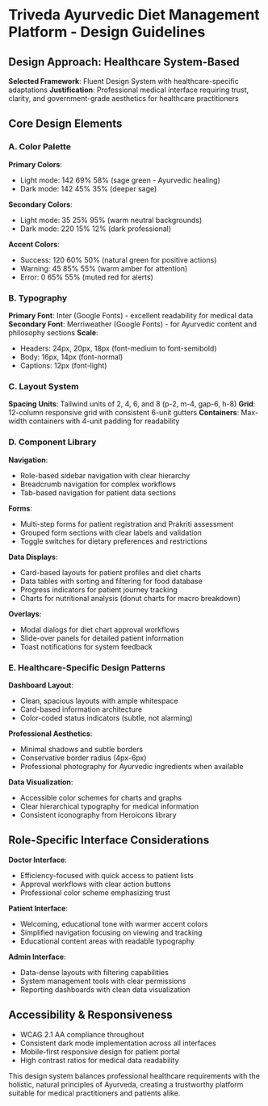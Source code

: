 # Triveda Ayurvedic Diet Management Platform - Design Guidelines

## Design Approach: Healthcare System-Based
**Selected Framework**: Fluent Design System with healthcare-specific adaptations
**Justification**: Professional medical interface requiring trust, clarity, and government-grade aesthetics for healthcare practitioners

## Core Design Elements

### A. Color Palette
**Primary Colors**:
- Light mode: 142 69% 58% (sage green - Ayurvedic healing)
- Dark mode: 142 45% 35% (deeper sage)

**Secondary Colors**:
- Light mode: 35 25% 95% (warm neutral backgrounds)
- Dark mode: 220 15% 12% (dark professional)

**Accent Colors**: 
- Success: 120 60% 50% (natural green for positive actions)
- Warning: 45 85% 55% (warm amber for attention)
- Error: 0 65% 55% (muted red for alerts)

### B. Typography
**Primary Font**: Inter (Google Fonts) - excellent readability for medical data
**Secondary Font**: Merriweather (Google Fonts) - for Ayurvedic content and philosophy sections
**Scale**: 
- Headers: 24px, 20px, 18px (font-medium to font-semibold)
- Body: 16px, 14px (font-normal)
- Captions: 12px (font-light)

### C. Layout System
**Spacing Units**: Tailwind units of 2, 4, 6, and 8 (p-2, m-4, gap-6, h-8)
**Grid**: 12-column responsive grid with consistent 6-unit gutters
**Containers**: Max-width containers with 4-unit padding for readability

### D. Component Library

**Navigation**:
- Role-based sidebar navigation with clear hierarchy
- Breadcrumb navigation for complex workflows
- Tab-based navigation for patient data sections

**Forms**:
- Multi-step forms for patient registration and Prakriti assessment
- Grouped form sections with clear labels and validation
- Toggle switches for dietary preferences and restrictions

**Data Displays**:
- Card-based layouts for patient profiles and diet charts
- Data tables with sorting and filtering for food database
- Progress indicators for patient journey tracking
- Charts for nutritional analysis (donut charts for macro breakdown)

**Overlays**:
- Modal dialogs for diet chart approval workflows
- Slide-over panels for detailed patient information
- Toast notifications for system feedback

### E. Healthcare-Specific Design Patterns

**Dashboard Layout**:
- Clean, spacious layouts with ample whitespace
- Card-based information architecture
- Color-coded status indicators (subtle, not alarming)

**Professional Aesthetics**:
- Minimal shadows and subtle borders
- Conservative border radius (4px-6px)
- Professional photography for Ayurvedic ingredients when available

**Data Visualization**:
- Accessible color schemes for charts and graphs
- Clear hierarchical typography for medical information
- Consistent iconography from Heroicons library

## Role-Specific Interface Considerations

**Doctor Interface**: 
- Efficiency-focused with quick access to patient lists
- Approval workflows with clear action buttons
- Professional color scheme emphasizing trust

**Patient Interface**:
- Welcoming, educational tone with warmer accent colors
- Simplified navigation focusing on viewing and tracking
- Educational content areas with readable typography

**Admin Interface**:
- Data-dense layouts with filtering capabilities
- System management tools with clear permissions
- Reporting dashboards with clean data visualization

## Accessibility & Responsiveness
- WCAG 2.1 AA compliance throughout
- Consistent dark mode implementation across all interfaces
- Mobile-first responsive design for patient portal
- High contrast ratios for medical data readability

This design system balances professional healthcare requirements with the holistic, natural principles of Ayurveda, creating a trustworthy platform suitable for medical practitioners and patients alike.